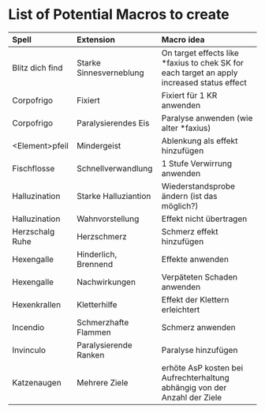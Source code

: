 # List of Potential Macros to create

| Spell            | Extension               | Macro idea                                                                                 |
|:-----------------|:------------------------|:-------------------------------------------------------------------------------------------|
| Blitz dich find  | Starke Sinnesverneblung | On target effects like *faxius to chek SK for each target an apply increased status effect |
| Corpofrigo       | Fixiert                 | Fixiert für 1 KR anwenden                                                                  |
| Corpofrigo       | Paralysierendes Eis     | Paralyse anwenden (wie alter *faxius)                                                      |
| \<Element\>pfeil | Mindergeist             | Ablenkung als effekt hinzufügen                                                            |
| Fischflosse      | Schnellverwandlung      | 1 Stufe Verwirrung anwenden                                                                |
| Halluzination    | Starke Halluziantion    | Wiederstandsprobe ändern (ist das möglich?)                                                |
| Halluzination    | Wahnvorstellung         | Effekt nicht übertragen                                                                    |
| Herzschalg Ruhe  | Herzschmerz             | Schmerz effekt hinzufügen                                                                  |
| Hexengalle       | Hinderlich, Brennend    | Effekte anwenden                                                                           |
| Hexengalle       | Nachwirkungen           | Verpäteten Schaden anwenden                                                                |
| Hexenkrallen     | Kletterhilfe            | Effekt der Klettern erleichtert                                                            |
| Incendio         | Schmerzhafte Flammen    | Schmerz anwenden                                                                           |
| Invinculo        | Paralysierende Ranken   | Paralyse hinzufügen                                                                        |
| Katzenaugen      | Mehrere Ziele           | erhöte AsP kosten bei Aufrechterhaltung abhängig von der Anzahl der Ziele                  | 